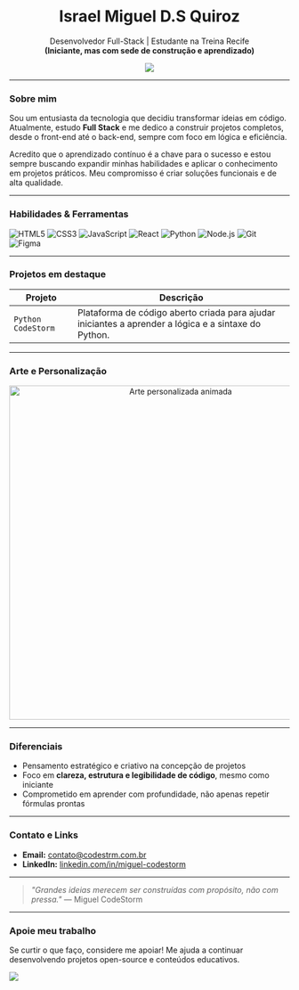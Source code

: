 <h1 align="center">Israel Miguel D.S Quiroz</h1>
<p align="center">
  Desenvolvedor Full-Stack | Estudante na Treina Recife
  <br><strong>(Iniciante, mas com sede de construção e aprendizado)</strong>
</p>

<p align="center">
  <img src="https://github-readme-stats.vercel.app/api?username=Miguel-CodeStorm&show_icons=true&theme=radical" />
</p>

---

### Sobre mim

Sou um entusiasta da tecnologia que decidiu transformar ideias em código. Atualmente, estudo **Full Stack** e me dedico a construir projetos completos, desde o front-end até o back-end, sempre com foco em lógica e eficiência.

Acredito que o aprendizado contínuo é a chave para o sucesso e estou sempre buscando expandir minhas habilidades e aplicar o conhecimento em projetos práticos. Meu compromisso é criar soluções funcionais e de alta qualidade.

---

### Habilidades & Ferramentas

![HTML5](https://img.shields.io/badge/HTML5-E34F26?style=flat&logo=html5&logoColor=white)
![CSS3](https://img.shields.io/badge/CSS3-1572B6?style=flat&logo=css3&logoColor=white)
![JavaScript](https://img.shields.io/badge/JavaScript-F7DF1E?style=flat&logo=javascript&logoColor=black)
![React](https://img.shields.io/badge/React-61DAFB?style=flat&logo=react&logoColor=black)
![Python](https://img.shields.io/badge/Python-3776AB?style=flat&logo=python&logoColor=white)
![Node.js](https://img.shields.io/badge/Node.js-339933?style=flat&logo=node.js&logoColor=white)
![Git](https://img.shields.io/badge/Git-F05032?style=flat&logo=git&logoColor=white)
![Figma](https://img.shields.io/badge/Figma-F24E1E?style=flat&logo=figma&logoColor=white)

---

### Projetos em destaque

| Projeto | Descrição |
|--------|-----------|
| `Python CodeStorm` | Plataforma de código aberto criada para ajudar iniciantes a aprender a lógica e a sintaxe do Python. |

---

### Arte e Personalização

<p align="center">
  <img src="https://raw.githubusercontent.com/MigueI-Codestorm/MigueI-Codestorm/refs/heads/main/assets/ezgif-6c7421c0e005a8.gif" width="600" alt="Arte personalizada animada" />
</p>

---

### Diferenciais

- Pensamento estratégico e criativo na concepção de projetos
- Foco em **clareza, estrutura e legibilidade de código**, mesmo como iniciante
- Comprometido em aprender com profundidade, não apenas repetir fórmulas prontas

---

### Contato e Links

- **Email:** [contato@codestrm.com.br](mailto:contato@codestrm.com.br)
- **LinkedIn:** [linkedin.com/in/miguel-codestorm](https://www.linkedin.com/in/miguel-codestorm)

---

> *"Grandes ideias merecem ser construídas com propósito, não com pressa."*
> — Miguel CodeStorm

---

### Apoie meu trabalho

Se curtir o que faço, considere me apoiar! Me ajuda a continuar desenvolvendo projetos open-source e conteúdos educativos.

<p align="left">
  <a href="https://buymeacoffee.com/miguelcodestorm" target="_blank">
    <img src="https://img.shields.io/badge/Buy%20me%20a%20coffee-FF813F?style=for-the-badge&logo=buy-me-a-coffee&logoColor=white" />
  </a>
</p>

